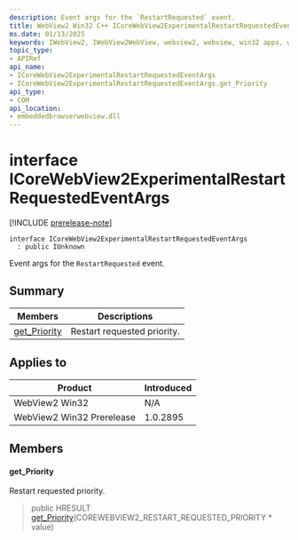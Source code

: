 ```yaml
---
description: Event args for the `RestartRequested` event.
title: WebView2 Win32 C++ ICoreWebView2ExperimentalRestartRequestedEventArgs
ms.date: 01/13/2025
keywords: IWebView2, IWebView2WebView, webview2, webview, win32 apps, win32, edge, ICoreWebView2, ICoreWebView2Controller, browser control, edge html, ICoreWebView2ExperimentalRestartRequestedEventArgs
topic_type: 
- APIRef
api_name:
- ICoreWebView2ExperimentalRestartRequestedEventArgs
- ICoreWebView2ExperimentalRestartRequestedEventArgs.get_Priority
api_type:
- COM
api_location:
- embeddedbrowserwebview.dll
---
```


# interface ICoreWebView2ExperimentalRestartRequestedEventArgs

[!INCLUDE [prerelease-note](../includes/prerelease-note.md)]

```
interface ICoreWebView2ExperimentalRestartRequestedEventArgs
  : public IUnknown
```

Event args for the `RestartRequested` event.

## Summary

 Members                        | Descriptions
--------------------------------|---------------------------------------------
[get_Priority](#get_priority) | Restart requested priority.

## Applies to

Product                         | Introduced
--------------------------------|---------------------------------------------
WebView2 Win32            |    N/A
WebView2 Win32 Prerelease |    1.0.2895

## Members

#### get_Priority

Restart requested priority.

> public HRESULT [get_Priority](#get_priority)(COREWEBVIEW2_RESTART_REQUESTED_PRIORITY * value)


